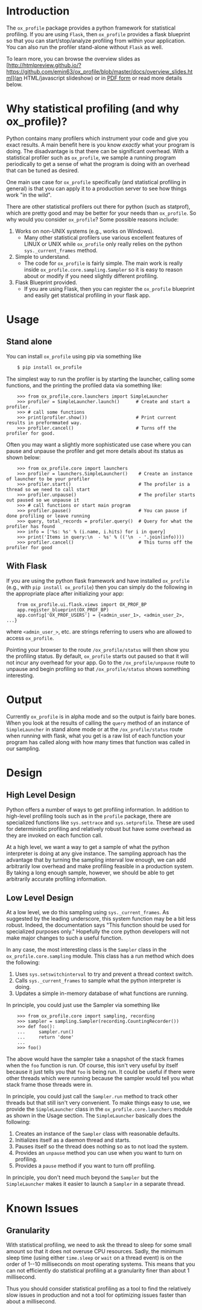 # Introduction

The `ox_profile` package provides a python framework for statistical
profiling. If you are using `Flask`, then `ox_profile` provides a
flask blueprint so that you can start/stop/analyze profiling from
within your application. You can also run the profiler stand-alone
without `Flask` as well.

To learn more, you can browse the overview slides as [http://htmlpreview.github.io/?https://github.com/emin63/ox_profile/blob/master/docs/overview_slides.html](an HTML/javascript slideshow) or in [PDF form](https://github.com/emin63/ox_profile/blob/master/docs/overview_slides.pdf) or read more details below.

# Why statistical profiling (and why ox_profile)?

Python contains many profilers which instrument your code and give you
exact results. A main benefit here is you know *exactly* what your
program is doing. The disadvantage is that there can be significant
overhead. With a statistical profiler such as `ox_profile`, we sample
a running program periodically to get a sense of what the program is
doing with an overhead that can be tuned as desired.

One main use case for `ox_profile` specifically (and statistical
profiling in general) is that you can apply it to a production server
to see how things work "in the wild".

There are other statistical profilers out there for python (such as
statprof), which are pretty good and may be better for your needs than
`ox_profile`. So why would you consider `ox_profile`? Some possible
reasons include:

  1. Works on non-UNIX systems (e.g., works on Windows).
     - Many other statistical profilers use various excellent features
       of LINUX or UNIX while `ox_profile` only really relies on the
       python `sys._current_frames` method.
  2. Simple to understand.
	 - The code for `ox_profile` is fairly simple. The main work is
       really inside `ox_profile.core.sampling.Sampler` so it is easy
       to reason about or modify if you need slightly different
       profiling.
  3. Flask Blueprint provided.
     - If you are using Flask, then you can register the `ox_profile`
       blueprint and easily get statistical profiling in your flask
       app.


# Usage

## Stand alone

You can install `ox_profile` using pip via something like

```sh
    $ pip install ox_profile
```

The simplest way to run the profiler is by starting the launcher,
calling some functions, and the printing the profiled data via
something like:

```
    >>> from ox_profile.core.launchers import SimpleLauncher
    >>> profiler = SimpleLauncher.launch()      # Create and start a profiler.
    >>> # call some functions
    >>> print(profiler.show())                  # Print current results in preformmated way.
    >>> profiler.cancel()                       # Turns off the profiler for good.
```

Often you may want a slightly more sophisticated use case where you
can pause and unpause the profiler and get more details about its
status as shown below:

```
    >>> from ox_profile.core import launchers
    >>> profiler = launchers.SimpleLauncher()    # Create an instance of launcher to be your profiler
    >>> profiler.start()                         # The profiler is a thread so we need to call start
    >>> profiler.unpause()                       # The profiler starts out paused so we unpause it
    >>> # call functions or start main program
    >>> profiler.pause()                         # You can pause if done profiling or leave running
    >>> query, total_records = profiler.query()  # Query for what the profiler has found
    >>> info = ['%s: %s' % (i.name, i.hits) for i in query]
    >>> print('Items in query:\n  - %s' % (('\n  - '.join(info))))
    >>> profiler.cancel()                        # This turns off the profiler for good
```

## With Flask

If you are using the python flask framework and have installed
`ox_profile` (e.g., with `pip install ox_profile`) then you can simply
do the following in the appropriate place after initializing your app:

```
    from ox_profile.ui.flask.views import OX_PROF_BP
    app.register_blueprint(OX_PROF_BP)
	app.config['OX_PROF_USERS'] = {<admin_user_1>, <admin_user_2>, ...}
```

where `<admin_user_>`, etc. are strings referring to users who are
allowed to access `ox_profile`.

Pointing your browser to the route `/ox_profile/status` will then show
you the profiling status. By default, `ox_profile` starts out paused
so that it will not incur any overhead for your app. Go to
the `/ox_profile/unpause` route to unpause and begin profiling so
that `/ox_profile/status` shows something interesting.

# Output

Currently `ox_profile` is in alpha mode and so the output is fairly
bare bones. When you look at the results of calling the `query` method
of an instance of `SimpleLauncher` in stand alone mode or at the
`/ox_profile/status` route when running with flask, what you get is a
raw list of each function your program has called along with how many
times that function was called in our sampling.

# Design

## High Level Design

Python offers a number of ways to get profiling information. In
addition to high-level profiling tools such as in the `profile`
package, there are specialized functions like `sys.settrace` and
`sys.setprofile`. These are used for deterministic profiling and
relatively robust but have some overhead as they are invoked on each
function call.

At a high level, we want a way to get a sample of what the python
interpreter is doing at any give instance. The sampling approach has
the advantage that by turning the sampling interval low enough, we can
add arbitrarily low overhead and make profiling feasible in a
production system. By taking a long enough sample, however, we should
be able to get arbitrarily accurate profiling information.

## Low Level Design

At a low level, we do this sampling using `sys._current_frames`. As
suggested by the leading underscore, this system function may be a bit
less robust. Indeed, the documentation says "This function should be
used for specialized purposes only." Hopefully the core python
developers will not make major changes to such a useful function.

In any case, the most interesting class is the `Sampler` class in the
`ox_profile.core.sampling` module. This class has a run method which
does the following:

  1. Uses `sys.setswitchinterval` to try and prevent a thread context switch.
  2. Calls `sys._current_frames` to sample what the python interpreter is doing.
  3. Updates a simple in-memory database of what functions are running.

In principle, you could just use the Sampler via something like
```
    >>> from ox_profile.core import sampling, recording
    >>> sampler = sampling.Sampler(recording.CountingRecorder())
    >>> def foo():
    ...     sampler.run()
    ...     return 'done'
    ... 
    >>> foo()
```

The above would have the sampler take a snapshot of the stack frames when the `foo` function is run. Of course, this isn't very useful by itself because it just tells you that `foo` is being run. It could be useful if there were other threads which were running because the sampler would tell you what stack frame those threads were in.

In principle, you could just call the `Sampler.run` method to track
other threads but that still isn't very convenient. To make things
easy to use, we provide the `SimpleLauncher` class in the
`ox_profile.core.launchers` module as shown in the Usage section. The
`SimpleLauncher` basically does the following:

  1. Creates an instance of the `Sampler` class with reasonable defaults.
  2. Initializes itself as a daemon thread and starts.
  3. Pauses itself so the thread does nothing so as to not load the system.
  4. Provides an `unpause` method you can use when you want to turn on profiling.
  5. Provides a `pause` method if you want to turn off profiling.
  
In principle, you don't need much beyond the `Sampler` but the
`SimpleLauncher` makes it easier to launch a `Sampler` in a separate
thread.

# Known Issues

## Granularity

With statistical profiling, we need to ask the thread to sleep for
some small amount so that it does not overuse CPU resources. Sadly,
the minimum sleep time (using either `time.sleep` or `wait` on a
thread event) is on the order of 1--10 milliseconds on most
operating systems. This means that you can not efficiently do
statistical profiling at a granularity finer than about 1
millisecond.

Thus you should consider statistical profiling as a tool to find the
relatively slow issues in production and not a tool for optimizing
issues faster than about a millisecond.
